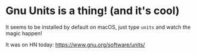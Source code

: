 # Gnu Units is a thing! (and it's cool)

It seems to be installed by default on macOS, just type `units` and watch the magic happen!

It was on HN today: https://www.gnu.org/software/units/
